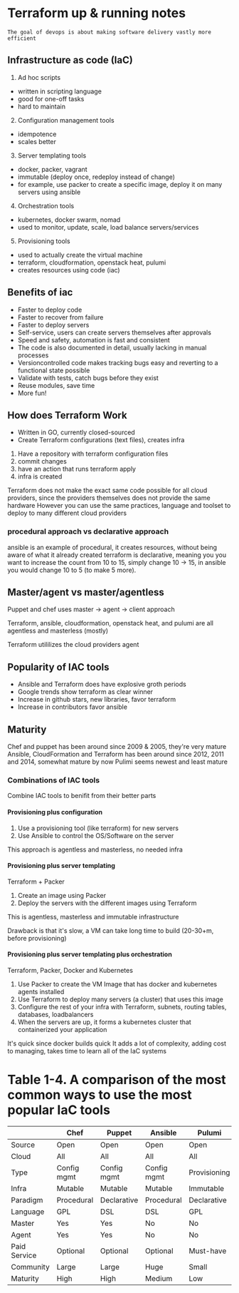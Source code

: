 # Terraform up & running notes

`The goal of devops is about making software delivery vastly more efficient`

## Infrastructure as code (IaC)


1. Ad hoc scripts

- written in scripting language
- good for one-off tasks
- hard to maintain

2. Configuration management tools

- idempotence
- scales better

3. Server templating tools

- docker, packer, vagrant
- immutable (deploy once, redeploy instead of change)
- for example, use packer to create a specific image, deploy it on many servers using ansible

4. Orchestration tools

- kubernetes, docker swarm, nomad
- used to monitor, update, scale, load balance servers/services

5. Provisioning tools

- used to actually create the virtual machine
- terraform, cloudformation, openstack heat, pulumi
- creates resources using code (iac)

## Benefits of iac

- Faster to deploy code
- Faster to recover from failure
- Faster to deploy servers
- Self-service, users can create servers themselves after approvals
- Speed and safety, automation is fast and consistent
- The code is also documented in detail, usually lacking in manual processes
- Versioncontrolled code makes tracking bugs easy and reverting to a functional state possible
- Validate with tests, catch bugs before they exist
- Reuse modules, save time
- More fun!

## How does Terraform Work

- Written in GO, currently closed-sourced
- Create Terraform configurations (text files), creates infra

1. Have a repository with terraform configuration files
2. commit changes
3. have an action that runs terraform apply
4. infra is created


Terraform does not make the exact same code possible for all cloud providers, since the providers themselves does not provide the same hardware
However you can use the same practices, language and toolset to deploy to many different cloud providers



### procedural approach vs declarative approach

ansible is an example of procedural, it creates resources, without being aware of what it already created
terraform is declarative, meaning you you want to increase the count from 10 to 15, simply change 10 -> 15, in ansible you would change 10 to 5 (to make 5 more).

## Master/agent vs master/agentless

Puppet and chef uses master -> agent -> client approach

Terraform, ansible, cloudformation, openstack heat, and pulumi are all agentless and masterless (mostly)

Terraform utililizes the cloud providers agent

## Popularity of IAC tools

- Ansible and Terraform does have explosive groth periods
- Google trends show terraform as clear winner
- Increase in github stars, new libraries, favor terraform
- Increase in contributors favor ansible

## Maturity

Chef and puppet has been around since 2009 & 2005, they're very mature
Ansible, CloudFormation and Terraform has been around since 2012, 2011 and 2014, somewhat mature by now
Pulimi seems newest and least mature


### Combinations of IAC tools

Combine IAC tools to benifit from their better parts

#### Provisioning plus configuration

1. Use a provisioning tool (like terraform) for new servers
2. Use Ansible to control the OS/Software on the server

This approach is agentless and masterless, no needed infra

#### Provisioning plus server templating

Terraform + Packer

1. Create an image using Packer
2. Deploy the servers with the different images using Terraform

This is agentless, masterless and immutable infrastructure

Drawback is that it's slow, a VM can take long time to build (20-30+m, before provisioning)

#### Provisioning plus server templating plus  orchestration

Terraform, Packer, Docker and Kubernetes

1. Use Packer to create the VM Image that has docker and kubernetes agents installed
2. Use Terraform to deploy many servers (a cluster) that uses this image
3. Configure the rest of your infra with Terraform, subnets, routing tables, databases, loadbalancers
4. When the servers are up, it forms a kubernetes cluster that containerized your application

It's quick since docker builds quick
It adds a lot of complexity, adding cost to managing, takes time to learn all of the IaC systems


# Table 1-4. A comparison of the most common ways to use the most popular IaC tools

|              | Chef  | Puppet | Ansible | Pulumi | CloudFormation | Heat  | Terraform |
|--------------|-------|--------|---------|--------|----------------|-------|-----------|
| Source       | Open  | Open   | Open    | Open   | Closed         | Open  | Closed    |
| Cloud        | All   | All    | All     | All    | AWS            | All   | All       |
| Type         | Config mgmt | Config mgmt | Config mgmt | Provisioning | Provisioning | Provisioning | Provisioning |
| Infra        | Mutable | Mutable | Mutable | Immutable | Immutable | Immutable | Immutable |
| Paradigm     | Procedural | Declarative | Procedural | Declarative | Declarative | Declarative | Declarative |
| Language     | GPL   | DSL    | DSL     | GPL    | DSL            | DSL   | DSL       |
| Master       | Yes   | Yes    | No      | No     | No             | No    | No        |
| Agent        | Yes   | Yes    | No      | No     | No             | No    | No        |
| Paid Service | Optional | Optional | Optional | Must-have | N/A | N/A | Optional |
| Community    | Large | Large  | Huge    | Small  | Small          | Small | Huge      |
| Maturity     | High  | High   | Medium  | Low    | Medium         | Low   | Medium    |


